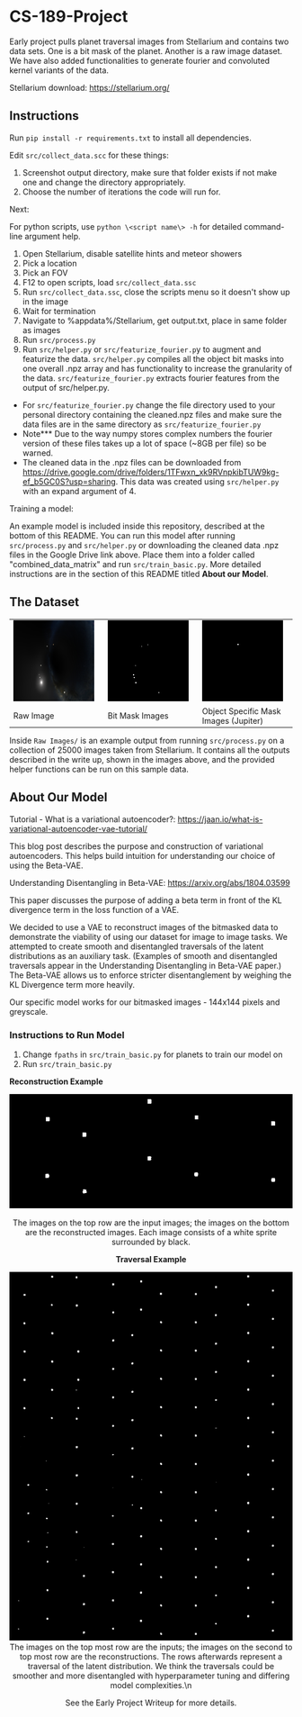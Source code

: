 # CS-189-Project

Early project pulls planet traversal images from Stellarium and contains two data sets. One is a bit mask of the planet. Another is a raw image dataset. We have also added functionalities to generate fourier and convoluted kernel variants of the data.

Stellarium download: https://stellarium.org/

## Instructions

Run `pip install -r requirements.txt` to install all dependencies.

Edit `src/collect_data.scc` for these things:

1. Screenshot output directory, make sure that folder exists if not make one and change the directory appropriately.
2. Choose the number of iterations the code will run for.

Next:

For python scripts, use `python \<script name\> -h` for detailed command-line argument help.

1. Open Stellarium, disable satellite hints and meteor showers
2. Pick a location
3. Pick an FOV
4. F12 to open scripts, load `src/collect_data.ssc`
5. Run `src/collect_data.ssc`, close the scripts menu so it doesn't show up in the image
6. Wait for termination
7. Navigate to %appdata%/Stellarium, get output.txt, place in same folder as images
8. Run `src/process.py`
9. Run `src/helper.py` or `src/featurize_fourier.p`y to augment and featurize the data. `src/helper.py` compiles all the object bit masks into one overall .npz array and has functionality to increase the granularity of the data. `src/featurize_fourier.py` extracts fourier features from the output of src/helper.py.

- For `src/featurize_fourier.py` change the file directory used to your personal directory containing the cleaned.npz files and make sure the data files are in the same directory as `src/featurize_fourier.py`
- Note\*\*\* Due to the way numpy stores complex numbers the fourier version of these files takes up a lot of space (~8GB per file) so be warned.
- The cleaned data in the .npz files can be downloaded from https://drive.google.com/drive/folders/1TFwxn_xk9RVnpkibTUW9kg-ef_b5GC0S?usp=sharing. This data was created using `src/helper.py` with an expand argument of 4.

Training a model:

An example model is included inside this repository, described at the bottom of this README. You can run this model after running `src/process.py` and `src/helper.py` or downloading the cleaned data .npz files in the Google Drive link above. Place them into a folder called "combined_data_matrix" and run `src/train_basic.py`. More detailed instructions are in the section of this README titled **About our Model**.

## The Dataset

<table style="width: 100%;">
  <tr>
    <td width="33%"><img src="https://github.com/jacobyeung/CS-189-Project/blob/main/Raw%20Images/image/0.png"></td>
    <td width="33%"><img src="https://github.com/jacobyeung/CS-189-Project/blob/main/Raw%20Images/object_bit_mask/0.png"></td>
    <td width="33%"><img src="https://github.com/jacobyeung/CS-189-Project/blob/main/Raw%20Images/object_indexed_mask/10000_images/Jupiter.png"></td>
  </tr>
  <tr>
    <td>Raw Image</td>
     <td>Bit Mask Images</td>
     <td>Object Specific Mask Images (Jupiter)</td>
  </tr>
 </table>

Inside `Raw Images/` is an example output from running `src/process.py` on a collection of 25000 images taken from Stellarium. It contains all the outputs described in the write up, shown in the images above, and the provided helper functions can be run on this sample data.

## About Our Model

Tutorial - What is a variational autoencoder?: https://jaan.io/what-is-variational-autoencoder-vae-tutorial/

This blog post describes the purpose and construction of variational autoencoders. This helps build intuition for understanding our choice of using the Beta-VAE.

Understanding Disentangling in Beta-VAE: https://arxiv.org/abs/1804.03599

This paper discusses the purpose of adding a beta term in front of the KL divergence term in the loss function of a VAE.

We decided to use a VAE to reconstruct images of the bitmasked data to demonstrate the viability of using our dataset for image to image tasks. We attempted to create smooth and disentangled traversals of the latent distributions as an auxiliary task. (Examples of smooth and disentangled traversals appear in the Understanding Disentangling in Beta-VAE paper.) The Beta-VAE allows us to enforce stricter disentanglement by weighing the KL Divergence term more heavily.

Our specific model works for our bitmasked images - 144x144 pixels and greyscale.

### Instructions to Run Model

1. Change `fpaths` in `src/train_basic.py` for planets to train our model on
2. Run `src/train_basic.py`

**Reconstruction Example**

<div style="text-align: center;">
    <img src="https://github.com/jacobyeung/CS-189-Project/blob/main/Reconstruction Examples/Sun/25.png">  
</p>
The images on the top row are the input images; the images on the bottom are the reconstructed images. Each image consists of a white sprite surrounded by black.

**Traversal Example**

<div style="text-align: center;">
    <img src="https://github.com/jacobyeung/CS-189-Project/blob/main/Reconstruction Examples/Sun traversal.png">  
</div>
The images on the top most row are the inputs; the images on the second to top most row are the reconstructions. The rows afterwards represent a traversal of the latent distribution. We think the traversals could be smoother and more disentangled with hyperparameter tuning and differing model complexities.\n

See the Early Project Writeup for more details.
